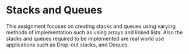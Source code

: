 # Stacks and Queues 

This assignment focuses on creating stacks and queues using varying methods of implementation such as using arrays and linked lists. Also the stacks and queues required to be implemented are real world use applications such as Drop-out stacks, and Deques.

